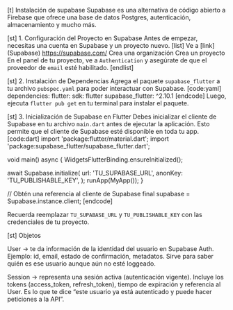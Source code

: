[t] Instalación de supabase
Supabase es una alternativa de código abierto a Firebase que ofrece una base de datos Postgres, autenticación, almacenamiento y mucho más. 

[st] 1. Configuración del Proyecto en Supabase
Antes de empezar, necesitas una cuenta en Supabase y un proyecto nuevo.
[list]
Ve a [link] (Supabase) https://supabase.com/
Crea una organización
Crea un proyecto
En el panel de tu proyecto, ve a `Authentication` y asegúrate de que el proveedor de `email` esté habilitado.
[endlist]

[st] 2. Instalación de Dependencias
Agrega el paquete `supabase_flutter` a tu archivo `pubspec.yaml` para poder interactuar con Supabase.
[code:yaml]
dependencies:
  flutter:
    sdk: flutter
  supabase_flutter: ^2.10.1 
[endcode]
Luego, ejecuta `flutter pub get` en tu terminal para instalar el paquete.

[st] 3. Inicialización de Supabase en Flutter
Debes inicializar el cliente de Supabase en tu archivo `main.dart` antes de ejecutar la aplicación. Esto permite que el cliente de Supabase esté disponible en toda tu app.
[code:dart]
import 'package:flutter/material.dart';
import 'package:supabase_flutter/supabase_flutter.dart';

void main() async {
  WidgetsFlutterBinding.ensureInitialized();

  await Supabase.initialize(
    url: 'TU_SUPABASE_URL',
    anonKey: 'TU_PUBLISHABLE_KEY',
  );
  runApp(MyApp());
}

// Obtén una referencia al cliente de Supabase
final supabase = Supabase.instance.client;
[endcode]

Recuerda reemplazar `TU_SUPABASE_URL` y `TU_PUBLISHABLE_KEY` con las credenciales de tu proyecto.

[st] Objetos

User → te da información de la identidad del usuario en Supabase Auth.
Ejemplo: id, email, estado de confirmación, metadatos.
Sirve para saber quién es ese usuario aunque aún no esté loggeado.

Session → representa una sesión activa (autenticación vigente).
Incluye los tokens (access_token, refresh_token), tiempo de expiración y referencia al User.
Es lo que te dice “este usuario ya está autenticado y puede hacer peticiones a la API”.